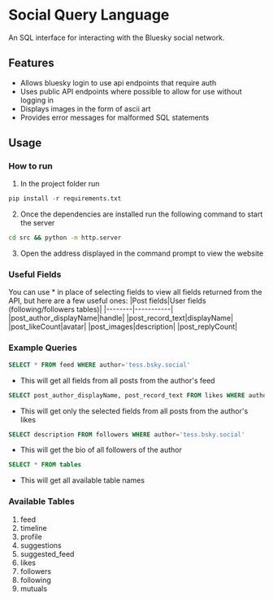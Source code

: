 #  Social Query Language

An SQL interface for interacting with the Bluesky social network.

## Features
- Allows bluesky login to use api endpoints that require auth
- Uses public API endpoints where possible to allow for use without logging in
- Displays images in the form of ascii art
- Provides error messages for malformed SQL statements

## Usage

### How to run
1. In the project folder run
```python
pip install -r requirements.txt
```
2. Once the dependencies are installed run the following command to start the server
```cmd
cd src && python -m http.server
```
3. Open the address displayed in the command prompt to view the website

### Useful Fields
You can use * in place of selecting fields to view all fields returned from the API, but here are a few useful ones:
|Post fields|User fields (following/followers tables)|
|--------|-----------|
|post_author_displayName|handle|
|post_record_text|displayName|
|post_likeCount|avatar|
|post_images|description|
|post_replyCount|

  
### Example Queries

```sql
SELECT * FROM feed WHERE author='tess.bsky.social'
```
- This will get all fields from all posts from the author's feed

```sql
SELECT post_author_displayName, post_record_text FROM likes WHERE author='tess.bsky.social'
```
- This will get only the selected fields from all posts from the author's likes

```sql
SELECT description FROM followers WHERE author='tess.bsky.social'
```
- This will get the bio of all followers of the author

```sql
SELECT * FROM tables
```
- This will get all available table names

### Available Tables
1. feed
2. timeline
3. profile
4. suggestions
5. suggested_feed
6. likes
7. followers
8. following
9. mutuals